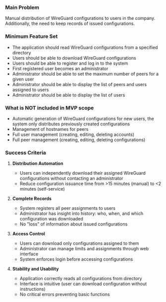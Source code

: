 ### Main Problem

Manual distribution of WireGuard configurations to users in the company. Additionally, the need to keep records of issued configurations.

### Minimum Feature Set
- The application should read WireGuard configurations from a specified directory
- Users should be able to download WireGuard configurations
- Users should be able to register and log in to the system
- First registered user becomes an administrator
- Administrator should be able to set the maximum number of peers for a given user
- Administrator should be able to display the list of peers and users assigned to users
- Administrator should be able to display the list of users

### What is NOT included in MVP scope
- Automatic generation of WireGuard configurations for new users, the system only distributes previously created configurations
- Management of hostnames for peers
- Full user management (creating, editing, deleting accounts)
- Full peer management (creating, editing, deleting configurations)

### Success Criteria

1. **Distribution Automation**
   - Users can independently download their assigned WireGuard configurations without contacting an administrator
   - Reduce configuration issuance time from >15 minutes (manual) to <2 minutes (self-service)

2. **Complete Records**
   - System registers all peer assignments to users
   - Administrator has insight into history: who, when, and which configuration was downloaded
   - No "loss" of information about issued configurations

3. **Access Control**
   - Users can download only configurations assigned to them
   - Administrator can manage limits and assignments through web interface
   - System enforces login before accessing configurations

4. **Stability and Usability**
   - Application correctly reads all configurations from directory
   - Interface is intuitive (user can download configuration without instructions)
   - No critical errors preventing basic functions